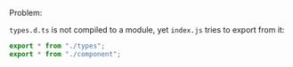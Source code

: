 Problem: 

`types.d.ts` is not compiled to a module, yet `index.js` tries to export from it:

```js
export * from "./types";
export * from "./component";
```